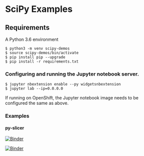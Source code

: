 # SciPy Examples

## Requirements

A Python 3.6 environment

```
$ python3 -m venv scipy-demos
$ source scipy-demos/bin/activate
$ pip install pip --upgrade
$ pip install -r requirements.txt
```

### Configuring and running the Jupyter notebook server.

```
$ jupyter nbextension enable --py widgetsnbextension
$ jupyter lab --ip=0.0.0.0
```

If running on OpenShift, the Jupyter notebook image needs to
be configured the same as above.

### Examples

#### py-slicer

[![Binder](https://mybinder.org/badge_logo.svg)](https://mybinder.org/v2/gh/redhat-naps-da/data-science-notebooks/tree/main/scipy.git/main?urlpath=lab)

[![Binder](https://mybinder.org/badge_logo.svg)](https://mybinder.org/v2/gh/redhat-naps-da/data-science-notebooks/tree/main/scipy/HEAD)
